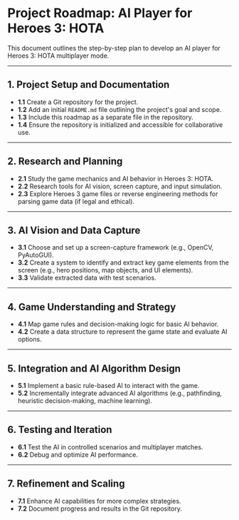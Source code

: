 # Project Roadmap: AI Player for Heroes 3: HOTA

This document outlines the step-by-step plan to develop an AI player for Heroes 3: HOTA multiplayer mode.

---

## 1. Project Setup and Documentation
- **1.1** Create a Git repository for the project.
- **1.2** Add an initial `README.md` file outlining the project's goal and scope.
- **1.3** Include this roadmap as a separate file in the repository.
- **1.4** Ensure the repository is initialized and accessible for collaborative use.

---

## 2. Research and Planning
- **2.1** Study the game mechanics and AI behavior in Heroes 3: HOTA.
- **2.2** Research tools for AI vision, screen capture, and input simulation.
- **2.3** Explore Heroes 3 game files or reverse engineering methods for parsing game data (if legal and ethical).

---

## 3. AI Vision and Data Capture
- **3.1** Choose and set up a screen-capture framework (e.g., OpenCV, PyAutoGUI).
- **3.2** Create a system to identify and extract key game elements from the screen (e.g., hero positions, map objects, and UI elements).
- **3.3** Validate extracted data with test scenarios.

---

## 4. Game Understanding and Strategy
- **4.1** Map game rules and decision-making logic for basic AI behavior.
- **4.2** Create a data structure to represent the game state and evaluate AI options.

---

## 5. Integration and AI Algorithm Design
- **5.1** Implement a basic rule-based AI to interact with the game.
- **5.2** Incrementally integrate advanced AI algorithms (e.g., pathfinding, heuristic decision-making, machine learning).

---

## 6. Testing and Iteration
- **6.1** Test the AI in controlled scenarios and multiplayer matches.
- **6.2** Debug and optimize AI performance.

---

## 7. Refinement and Scaling
- **7.1** Enhance AI capabilities for more complex strategies.
- **7.2** Document progress and results in the Git repository.
